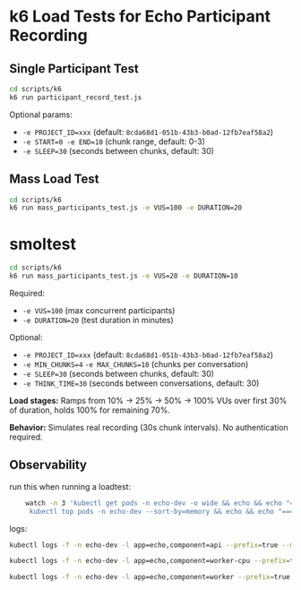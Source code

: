# k6 Load Tests for Echo Participant Recording

## Single Participant Test

```bash
cd scripts/k6
k6 run participant_record_test.js
```

Optional params:
- `-e PROJECT_ID=xxx` (default: `8cda68d1-051b-43b3-b0ad-12fb7eaf58a2`)
- `-e START=0 -e END=10` (chunk range, default: 0-3)
- `-e SLEEP=30` (seconds between chunks, default: 30)

## Mass Load Test

```bash
cd scripts/k6
k6 run mass_participants_test.js -e VUS=100 -e DURATION=20
```
# smoltest
```bash
cd scripts/k6
k6 run mass_participants_test.js -e VUS=20 -e DURATION=10
```

Required:
- `-e VUS=100` (max concurrent participants)
- `-e DURATION=20` (test duration in minutes)

Optional:
- `-e PROJECT_ID=xxx` (default: `8cda68d1-051b-43b3-b0ad-12fb7eaf58a2`)
- `-e MIN_CHUNKS=4` `-e MAX_CHUNKS=10` (chunks per conversation)
- `-e SLEEP=30` (seconds between chunks, default: 30)
- `-e THINK_TIME=30` (seconds between conversations, default: 30)

**Load stages:** Ramps from 10% → 25% → 50% → 100% VUs over first 30% of duration, holds 100% for remaining 70%.

**Behavior:** Simulates real recording (30s chunk intervals). No authentication required.

## Observability

run this when running a loadtest:

```bash
    watch -n 3 'kubectl get pods -n echo-dev -o wide && echo && echo "=== HPA ===" && kubectl get hpa -n echo-dev && echo && echo "=== TOP PODS ===" && 
     kubectl top pods -n echo-dev --sort-by=memory && echo && echo "=== NODES ===" && kubectl top nodes'
```

logs: 
```bash
kubectl logs -f -n echo-dev -l app=echo,component=api --prefix=true --max-log-requests=10
```

```bash
kubectl logs -f -n echo-dev -l app=echo,component=worker-cpu --prefix=true --max-log-requests=10
```

```bash
kubectl logs -f -n echo-dev -l app=echo,component=worker --prefix=true --max-log-requests=10
```